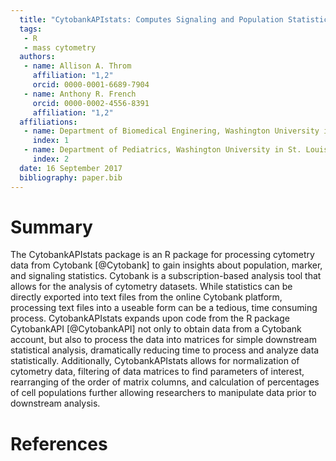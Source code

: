 ```yaml
---
  title: "CytobankAPIstats: Computes Signaling and Population Statistics for Cytometry Data on Cytobank using 'CytobankAPI'"
  tags:
   - R
   - mass cytometry
  authors:
   - name: Allison A. Throm
     affiliation: "1,2"
     orcid: 0000-0001-6689-7904
   - name: Anthony R. French
     orcid: 0000-0002-4556-8391
     affiliation: "1,2"
  affiliations:
   - name: Department of Biomedical Enginering, Washington University in   St. Louis
     index: 1
   - name: Department of Pediatrics, Washington University in St. Louis
     index: 2
  date: 16 September 2017
  bibliography: paper.bib
---
```


# Summary

The CytobankAPIstats package is an R package for processing cytometry data from Cytobank [@Cytobank] to gain insights about population, marker, and signaling statistics. Cytobank is a subscription-based analysis tool that allows for the analysis of cytometry datasets. While statistics can be directly exported into text files from the online Cytobank platform, processing text files into a useable form can be a tedious, time consuming process.  CytobankAPIstats expands upon code from the R package CytobankAPI [@CytobankAPI] not only to obtain data from a Cytobank account, but also to process the data into matrices for simple downstream statistical analysis, dramatically reducing time to process and analyze data statistically. Additionally, CytobankAPIstats allows for normalization of cytometry data, filtering of data matrices to find parameters of interest, rearranging of the order of matrix columns, and calculation of percentages of cell populations further allowing researchers to manipulate data prior to downstream analysis.
  
# References
